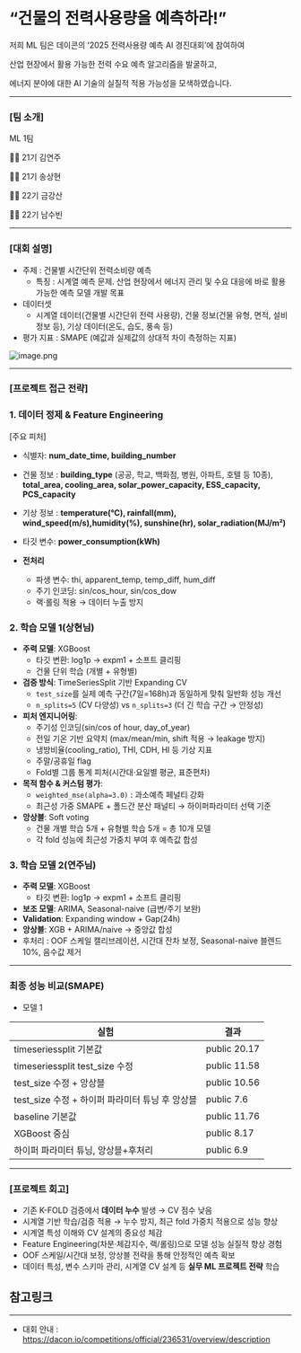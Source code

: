 # “건물의 전력사용량을 예측하라!”

저희 ML 팀은 데이콘의 ‘2025 전력사용량 예측 AI 경진대회’에 참여하여

산업 현장에서 활용 가능한 전력 수요 예측 알고리즘을 발굴하고, 

에너지 분야에 대한 AI 기술의 실질적 적용 가능성을 모색하였습니다.

---

### [팀 소개]

ML 1팀

🧑‍💻 21기 김연주

👨‍💻 21기 송상현

👨‍💻 22기 금강산

🧑‍💻 22기 남수빈

---

### [대회 설명]

- 주제 : 건물별 시간단위 전력소비량 예측
    - 특징 : 시계열 예측 문제. 산업 현장에서 에너지 관리 및 수요 대응에 바로 활용 가능한 예측 모델 개발 목표
- 데이터셋
    - 시계열 데이터(건물별 시간단위 전력 사용량), 건물 정보(건물 유형, 면적, 설비 정보 등), 기상 데이터(온도, 습도, 풍속 등)
- 평가 지표 : SMAPE (예값과 실제값의 상대적 차이 측정하는 지표)

![image.png](attachment:4baf08e5-e749-48aa-9d89-9e84e52276bb:image.png)

---

### [프로젝트 접근 전략]

### 1. 데이터 정제 & Feature Engineering

[주요 피처]

- 식별자: **num_date_time, building_number**
- 건물 정보 : **building_type** (공공, 학교, 백화점, 병원, 아파트, 호텔 등 10종), **total_area, cooling_area, solar_power_capacity, ESS_capacity, PCS_capacity**
- 기상 정보 : **temperature(°C), rainfall(mm), wind_speed(m/s),humidity(%), sunshine(hr), solar_radiation(MJ/m²)**
- 타깃 변수: **power_consumption(kWh)**

- **전처리**
    - 파생 변수: thi, apparent_temp, temp_diff, hum_diff
    - 주기 인코딩: sin/cos_hour, sin/cos_dow
    - 랙·롤링 적용 → 데이터 누출 방지

### 2. 학습 모델 1(상현님)

- **주력 모델**: XGBoost
    - 타깃 변환: log1p → expm1 + 소프트 클리핑
    - 건물 단위 학습 (개별 + 유형별)
- **검증 방식**: TimeSeriesSplit 기반 Expanding CV
    - `test_size`를 실제 예측 구간(7일=168h)과 동일하게 맞춰 일반화 성능 개선
    - `n_splits=5` (CV 다양성) vs `n_splits=3` (더 긴 학습 구간 → 안정성)
- **피처 엔지니어링**:
    - 주기성 인코딩(sin/cos of hour, day_of_year)
    - 전일 기온 기반 요약치 (max/mean/min, shift 적용 → leakage 방지)
    - 냉방비율(cooling_ratio), THI, CDH, HI 등 기상 지표
    - 주말/공휴일 flag
    - Fold별 그룹 통계 피처(시간대·요일별 평균, 표준편차)
- **목적 함수 & 커스텀 평가**:
    - `weighted_mse(alpha=3.0)` : 과소예측 페널티 강화
    - 최근성 가중 SMAPE + 폴드간 분산 패널티 → 하이퍼파라미터 선택 기준
- **앙상블**: Soft voting
    - 건물 개별 학습 5개 + 유형별 학습 5개 = 총 10개 모델
    - 각 fold 성능에 최근성 가중치 부여 후 예측값 합성

### 3. 학습 모델 2(연주님)

- **주력 모델**: XGBoost
    - 타깃 변환: log1p → expm1 + 소프트 클리핑
- **보조 모델**: ARIMA, Seasonal-naive (급변/주기 보완)
- **Validation**: Expanding window + Gap(24h)
- **앙상블**: XGB + ARIMA/naive → 중앙값 합성
- 후처리 : OOF 스케일 캘리브레이션, 시간대 잔차 보정, Seasonal-naive 블렌드 10%, 음수값 제거

---

### 최종 성능 비교(SMAPE)

- 모델 1

| 실험 | 결과 |
| --- | --- |
| timeseriessplit 기본값 | public 20.17 |
| timeseriessplit test_size 수정 | public 11.58 |
| test_size 수정 + 앙상블 | public 10.56 |
| test_size 수정 + 하이퍼 파라미터 튜닝 후 앙상블 | public 7.6 |
| baseline 기본값 | public 11.76 |
| XGBoost 중심 | public 8.17 |
| 하이퍼 파라미터 튜닝, 앙상블+후처리 | public 6.9 |

---

### [프로젝트 회고]

- 기존 K-FOLD 검증에서 **데이터 누수** 발생 → CV 점수 낮음
- 시계열 기반 학습/검증 적용 → 누수 방지, 최근 fold 가중치 적용으로 성능 향상
- 시계열 특성 이해와 CV 설계의 중요성 체감
- Feature Engineering(차분·체감지수, 랙/롤링)으로 모델 성능 실질적 향상 경험
- OOF 스케일/시간대 보정, 앙상블 전략을 통해 안정적인 예측 확보
- 데이터 특성, 변수 스키마 관리, 시계열 CV 설계 등 **실무 ML 프로젝트 전략** 학습

## 참고링크

---

- 대회 안내 : https://dacon.io/competitions/official/236531/overview/description

